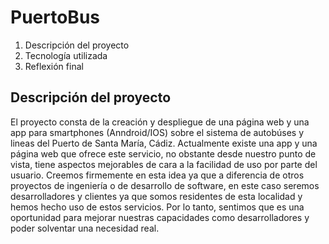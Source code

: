 # PuertoBus

1. Descripción del proyecto
2. Tecnología utilizada
3. Reflexión final

## Descripción del proyecto
El proyecto consta de la creación y despliegue de una página web y una app para smartphones (Anndroid/IOS) sobre el sistema de autobúses y lineas del Puerto de Santa María, Cádiz.
Actualmente existe  una app y una página web que ofrece este servicio, no obstante desde nuestro punto de vista, tiene aspectos mejorables de cara a la facilidad de uso por parte del usuario.
Creemos firmemente en esta idea ya que a diferencia de otros proyectos de ingeniería o de desarrollo de software, en este caso seremos desarrolladores y clientes ya que somos residentes de esta localidad y hemos hecho uso de estos servicios.
Por lo tanto, sentimos que es una oportunidad para mejorar nuestras capacidades como desarrolladores y poder solventar una necesidad real.

